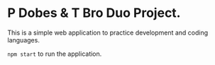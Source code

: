 # P Dobes & T Bro Duo Project.

This is a simple web application to practice development and coding languages.

`npm start` to run the application.
